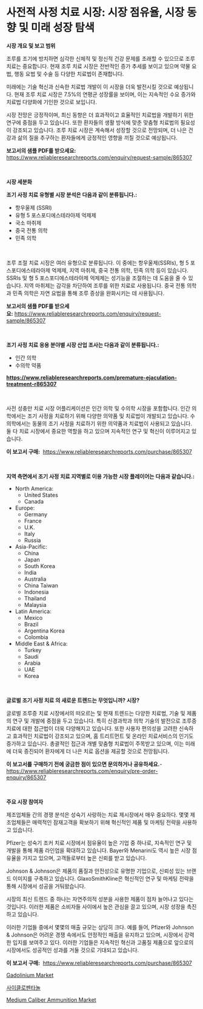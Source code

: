 <p><h1>사전적 사정 치료 시장: 시장 점유율, 시장 동향 및 미래 성장 탐색</h1></p><p><strong>시장 개요 및 보고 범위</strong></p>
<p><p>조루를 조기에 방치하면 심각한 신체적 및 정신적 건강 문제를 초래할 수 있으므로 조루 치료는 중요합니다. 현재 조루 치료 시장은 전반적인 증가 추세를 보이고 있으며 약물 요법, 행동 요법 및 수술 등 다양한 치료법이 존재합니다. </p><p>미래에는 기술 혁신과 신속한 치료법 개발이 이 시장을 더욱 발전시킬 것으로 예상됩니다. 현재 조루 치료 시장은 7.5%의 연평균 성장률을 보이며, 이는 지속적인 수요 증가와 치료법 다양화에 기인한 것으로 보입니다. </p><p>시장 전망은 긍정적이며, 최신 동향은 더 효과적이고 효율적인 치료법을 개발하기 위한 연구에 중점을 두고 있습니다. 또한 환자들의 생활 방식에 맞춘 맞춤형 치료법의 필요성이 강조되고 있습니다. 조루 치료 시장은 계속해서 성장할 것으로 전망되며, 더 나은 건강과 삶의 질을 추구하는 환자들에게 긍정적인 영향을 끼칠 것으로 예상됩니다.</p></p>
<p><strong>보고서의 샘플 PDF를 받으세요:</strong> <a href="https://www.reliableresearchreports.com/enquiry/request-sample/865307">https://www.reliableresearchreports.com/enquiry/request-sample/865307</a></p>
<p>&nbsp;</p>
<p><strong>시장 세분화</strong></p>
<p><strong>조기 사정 치료 유형별 시장 분석은 다음과 같이 분류됩니다.:</strong></p>
<p><ul><li>항우울제 (SSRI)</li><li>유형 5 포스포디에스테라아제 억제제</li><li>국소 마취제</li><li>중국 전통 의학</li><li>민족 의학</li></ul></p>
<p>&nbsp;</p>
<p><p>조루 조절 치료 시장은 여러 유형으로 분류됩니다. 이 중에는 항우울제(SSRIs), 형 5 포스포디에스테라아제 억제제, 지역 마취제, 중국 전통 의학, 민족 의학 등이 있습니다. SSRIs 및 형 5 포스포디에스테라아제 억제제는 성기능을 조절하는 데 도움을 줄 수 있습니다. 지역 마취제는 감각을 차단하여 조루를 위한 치료로 사용됩니다. 중국 전통 의학과 민족 의학은 자연 요법을 통해 조루 증상을 완화시키는 데 사용됩니다.</p></p>
<p><strong>보고서의 샘플 PDF를 받으세요:</strong>&nbsp;<a href="https://www.reliableresearchreports.com/enquiry/request-sample/865307">https://www.reliableresearchreports.com/enquiry/request-sample/865307</a></p>
<p>&nbsp;</p>
<p><strong> 조기 사정 치료 응용 분야별 시장 산업 조사는 다음과 같이 분류됩니다.:</strong></p>
<p><ul><li>인간 의학</li><li>수의학 약품</li></ul></p>
<p><strong><a href="https://www.reliableresearchreports.com/premature-ejaculation-treatment-r865307">https://www.reliableresearchreports.com/premature-ejaculation-treatment-r865307</a></strong></p>
<p>&nbsp;</p>
<p><p>사전 성충만 치료 시장 어플리케이션은 인간 의학 및 수의학 시장을 포함합니다. 인간 의학에서는 조기 사정을 치료하기 위해 다양한 의약품 및 치료법이 개발되고 있습니다. 수의학에서는 동물의 조기 사정을 치료하기 위한 의약품과 치료법이 사용되고 있습니다. 둘 다 치료 시장에서 중요한 역할을 하고 있으며 지속적인 연구 및 혁신이 이루어지고 있습니다.</p></p>
<p><strong>이 보고서 구매:</strong>&nbsp; <a href="https://www.reliableresearchreports.com/purchase/865307">https://www.reliableresearchreports.com/purchase/865307</a></p>
<p>&nbsp;</p>
<p><strong>지역 측면에서 조기 사정 치료 지역별로 이용 가능한 시장 플레이어는 다음과 같습니다.:</strong></p>
<p><ul>
    <li>
        North America:
        <ul>
            <li>United States</li>
            <li>Canada</li>
        </ul>
    </li>
    <li>
        Europe:
        <ul>
            <li>Germany</li>
            <li>France</li>
            <li>U.K.</li>
            <li>Italy</li>
            <li>Russia</li>
        </ul>
    </li>
    <li>
        Asia-Pacific:
        <ul>
            <li>China</li>
            <li>Japan</li>
            <li>South Korea</li>
            <li>India</li>
            <li>Australia</li>
            <li>China Taiwan</li>
            <li>Indonesia</li>
            <li>Thailand</li>
            <li>Malaysia</li>
        </ul>
    </li>
    <li>
        Latin America:
        <ul>
            <li>Mexico</li>
            <li>Brazil</li>
            <li>Argentina Korea</li>
            <li>Colombia</li>
        </ul>
    </li>
    <li>
        Middle East & Africa:
        <ul>
            <li>Turkey</li>
            <li>Saudi</li>
            <li>Arabia</li>
            <li>UAE</li>
            <li>Korea</li>
        </ul>
    </li>
    </ul></p>
<p>&nbsp;</p>
<p><strong>글로벌 조기 사정 치료 의 새로운 트렌드는 무엇입니까? 시장?</strong></p>
<p><p>글로벌 조루증 치료 시장에서의 떠오르는 및 현재 트렌드는 다양한 치료법, 기술 및 제품의 연구 및 개발에 중점을 두고 있습니다. 특히 신경과학과 의학 기술의 발전으로 조루증 치료에 대한 접근법이 더욱 다양해지고 있습니다. 또한 사용자 편의성을 고려한 신속하고 효과적인 치료법이 강조되고 있으며, 홈 트리트먼트 및 온라인 치료서비스의 인기도 증가하고 있습니다. 총괄적인 접근과 개별 맞춤형 치료법이 주목받고 있으며, 이는 미래에 더욱 증진되어 환자에게 더 나은 치료 옵션을 제공할 것으로 전망됩니다.</p></p>
<p><strong>이 보고서를 구매하기 전에 궁금한 점이 있으면 문의하거나 공유하세요.</strong>- <a href="https://www.reliableresearchreports.com/enquiry/pre-order-enquiry/865307">https://www.reliableresearchreports.com/enquiry/pre-order-enquiry/865307</a></p>
<p>&nbsp;</p>
<p><strong>주요 시장 참여자</strong></p>
<p><p>제조업체들 간의 경쟁 분석은 성숙기 사랑하는 치료 제시장에서 매우 중요하다. 몇몇 제조업체들은 매력적인 잠재고객을 확보하기 위해 혁신적인 제품 및 마케팅 전략을 사용하고 있습니다.</p><p>Pfizer는 성숙기 조커 치료 시장에서 점유율이 높은 기업 중 하나로, 지속적인 연구 및 개발을 통해 제품 라인업을 확대하고 있습니다. Bayer와 Menarini도 역시 높은 시장 점유율을 가지고 있으며, 고객들로부터 높은 신뢰를 받고 있습니다.</p><p>Johnson & Johnson은 제품의 품질과 안전성으로 유명한 기업으로, 신뢰성 있는 브랜드 이미지를 구축하고 있습니다. GlaxoSmithKline은 혁신적인 연구 및 마케팅 전략을 통해 시장에서 성공을 거둬왔습니다.</p><p>시장의 최신 트렌드 중 하나는 자연주의적 성분을 사용한 제품이 점차 늘어나고 있다는 것입니다. 이러한 제품은 소비자들 사이에서 높은 관심을 끌고 있으며, 시장 성장을 촉진하고 있습니다.</p><p>이러한 기업들 중에서 몇몇의 매출 규모는 상당히 크다. 예를 들어, Pfizer와 Johnson & Johnson은 어려운 경쟁 속에서도 안정적인 매출을 유지하고 있으며, 시장에서 강력한 입지를 보여주고 있다. 이러한 기업들은 지속적인 혁신과 고품질 제품으로 앞으로의 시장에서도 성공적인 성과를 거둘 것으로 기대되고 있습니다.</p></p>
<p><strong>이 보고서 구매:</strong>&nbsp;&nbsp;<a href="https://www.reliableresearchreports.com/purchase/865307">https://www.reliableresearchreports.com/purchase/865307</a></p>
<p><p><a href="https://www.linkedin.com/pulse/gadolinium-market-analysis-examines-its-scope-growth-opportunities-b2tjc?trackingId=hny869nK4OF%2BuOkofUUDMg%3D%3D">Gadolinium Market</a></p><p><a href="https://github.com/bvubpqd5241630/Market-Research-Report-List-1/blob/main/870422824790.md">사이클로펜타놀</a></p><p><a href="https://www.linkedin.com/pulse/medium-caliber-ammunition-market-size-evaluating-its-trends-bre2e?trackingId=ACSR9XROwqdYKd0h7MWHHQ%3D%3D">Medium Caliber Ammunition Market</a></p></p>